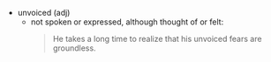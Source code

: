 - unvoiced (adj)
  - not spoken or expressed, although thought of or felt:
    > He takes a long time to realize that his unvoiced fears are groundless.

